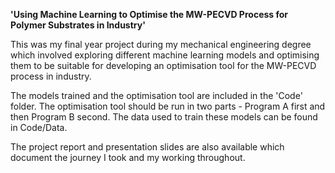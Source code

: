 **﻿'Using Machine Learning to Optimise the MW-PECVD Process for Polymer Substrates in Industry'**

This was my final year project during my mechanical engineering degree which involved exploring different machine learning models and optimising them to be suitable for developing an optimisation tool for the MW-PECVD process in industry. 

The models trained and the optimisation tool are included in the 'Code' folder. The optimisation tool should be run in two parts - Program A first and then Program B second. The data used to train these models can be found in Code/Data.

The project report and presentation slides are also available which document the journey I took and my working throughout.
